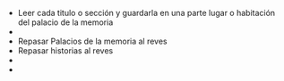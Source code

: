 - Leer cada titulo o sección y guardarla en una parte lugar o habitación del palacio de la memoria
-
- Repasar Palacios de la memoria al reves
- Repasar historias al reves
-
-